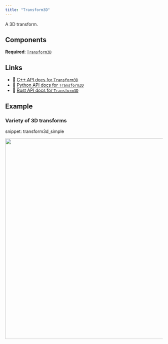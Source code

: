```yaml
---
title: "Transform3D"
---
```


A 3D transform.

## Components

**Required**: [`Transform3D`](../components/transform3d.md)

## Links
 * 🌊 [C++ API docs for `Transform3D`](https://ref.rerun.io/docs/cpp/stable/structrerun_1_1archetypes_1_1Transform3D.html)
 * 🐍 [Python API docs for `Transform3D`](https://ref.rerun.io/docs/python/stable/common/archetypes#rerun.archetypes.Transform3D)
 * 🦀 [Rust API docs for `Transform3D`](https://docs.rs/rerun/latest/rerun/archetypes/struct.Transform3D.html)

## Example

### Variety of 3D transforms

snippet: transform3d_simple

<center>
<picture data-inline-viewer="snippets/transform3d_simple">
  <source media="(max-width: 480px)" srcset="https://static.rerun.io/transform3d_simple/141368b07360ce3fcb1553079258ae3f42bdb9ac/480w.png">
  <source media="(max-width: 768px)" srcset="https://static.rerun.io/transform3d_simple/141368b07360ce3fcb1553079258ae3f42bdb9ac/768w.png">
  <source media="(max-width: 1024px)" srcset="https://static.rerun.io/transform3d_simple/141368b07360ce3fcb1553079258ae3f42bdb9ac/1024w.png">
  <source media="(max-width: 1200px)" srcset="https://static.rerun.io/transform3d_simple/141368b07360ce3fcb1553079258ae3f42bdb9ac/1200w.png">
  <img src="https://static.rerun.io/transform3d_simple/141368b07360ce3fcb1553079258ae3f42bdb9ac/full.png" width="640">
</picture>
</center>

